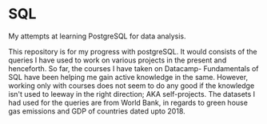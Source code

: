 # SQL
My attempts at learning PostgreSQL for data analysis. 

This repository is for my progress with postgreSQL. It would consists of the queries I have used to work on various projects in the present and henceforth. 
So far, the courses I have taken on Datacamp- Fundamentals of SQL have been helping me gain active knowledge in the same. However, working only with courses does not seem to do any good if the knowledge isn't used to leeway in the right direction; AKA self-projects.
The datasets I had used for the queries are from World Bank, in regards to green house gas emissions and GDP of countries dated upto 2018. 
